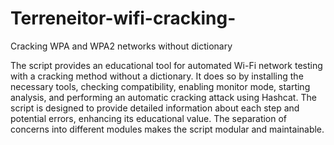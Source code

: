 # Terreneitor-wifi-cracking-
Cracking WPA and WPA2 networks without dictionary

The script provides an educational tool for automated Wi-Fi network testing with a cracking method without a dictionary. It does so by installing the necessary tools, checking compatibility, enabling monitor mode, starting analysis, and performing an automatic cracking attack using Hashcat. The script is designed to provide detailed information about each step and potential errors, enhancing its educational value. The separation of concerns into different modules makes the script modular and maintainable.
